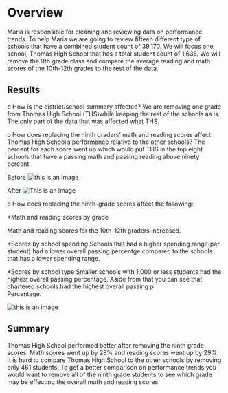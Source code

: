 # Overview 

Maria is responsible for cleaning and reviewing data on performance trends. To help Maria we are going to review fifteen different type of schools that have a combined student count of 39,170. We will focus one school, Thomas High School that has a total student count of 1,635. We will remove the 9th grade class and compare the average reading and math scores of the 10th-12th grades to the rest of the data. 



## Results

o	How is the district/school summary affected?
We are removing one grade from Thomas High School (THS)while keeping the rest of the schools as is. The only part of the data that was affected what THS. 

o	How does replacing the ninth graders’ math and reading scores affect Thomas High School’s performance relative to the other schools?
The percent for each score went up which would put THS in the top eight schools that have a passing math and passing reading above ninety percent.


Before
![this is an image](https://raw.githubusercontent.com/BrenyaSkaggs/School_District_Analysis/main/Practice/THS%20with%20all%20students.png)

After
![This is an image](https://raw.githubusercontent.com/BrenyaSkaggs/School_District_Analysis/main/Practice/THS%20with%2010-12%20grade.png)




o	How does replacing the ninth-grade scores affect the following:

  *Math and reading scores by grade
  
   Math and reading scores for the 10th-12th graders increased. 

  *Scores by school spending
   Schools that had a higher spending range(per student) had a lower overall passing percentge compared to the schools that has a lower spending range.

  *Scores by school type
   Smaller schools with 1,000 or less students had the highest overall passing percentage. Aside from that you can see that chartered schools had the highest overall passing p  
   Percentage.

![this is an image](https://raw.githubusercontent.com/BrenyaSkaggs/School_District_Analysis/main/Practice/scores%20by%20school%20type.png)



## Summary

Thomas High School performed better after removing the ninth grade scores. Math scores went up by 28% and reading scores went up by 29%. It is hard to compare Thomas High School
to the other schools by removing only 461 students. To get a better comparison on performance trends you would want to remove all of the ninth grade students to see which grade
may be effecting the overall math and reading scores. 


